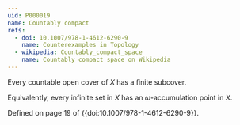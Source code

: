 ```yaml
---
uid: P000019
name: Countably compact
refs:
  - doi: 10.1007/978-1-4612-6290-9
    name: Counterexamples in Topology
  - wikipedia: Countably_compact_space
    name: Countably compact space on Wikipedia
---
```


Every countable open cover of $X$ has a finite subcover.

Equivalently, every infinite set in $X$ has an $\omega$-accumulation point in $X$.

Defined on page 19 of {{doi:10.1007/978-1-4612-6290-9}}.
